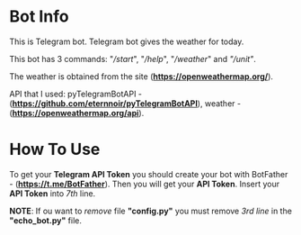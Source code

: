 <h1>Bot Info</h1>

This is Telegram bot. Telegram bot gives the weather for today.

This bot has 3 commands: "_/start_", "_/help_", "_/weather_" and <i>"/unit"</i>.

The weather is obtained from the site (<b>https://openweathermap.org/</b>).

API that I used: pyTelegramBotAPI - (<b>https://github.com/eternnoir/pyTelegramBotAPI</b>), 
                 weather - (<b>https://openweathermap.org/api</b>).

<h1>How To Use</h1>

To get your <b>Telegram API Token</b> you should create your bot with BotFather - (<b>https://t.me/BotFather</b>). Then you will get your <b>API Token</b>.
Insert your <b>API Token</b> into <i>7th</i> line.

<b>NOTE</b>: If ou want to <i>remove</i> file <b>"config.py"</b> you must remove <i>3rd line</i> in the <b>"echo_bot.py"</b> file.
